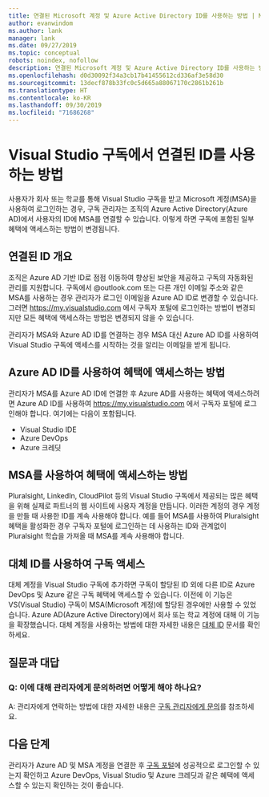 ```yaml
---
title: 연결된 Microsoft 계정 및 Azure Active Directory ID를 사용하는 방법 | Microsoft Docs
author: evanwindom
ms.author: lank
manager: lank
ms.date: 09/27/2019
ms.topic: conceptual
robots: noindex, nofollow
description: 연결된 Microsoft 계정 및 Azure Active Directory ID를 사용하는 방법 알아보기
ms.openlocfilehash: d0d30092f34a3cb17b41455612cd336af3e58d30
ms.sourcegitcommit: 13decf878b33fc0c5d665a88067170c2861b261b
ms.translationtype: HT
ms.contentlocale: ko-KR
ms.lasthandoff: 09/30/2019
ms.locfileid: "71686268"
---
```

# <a name="how-to-use-connected-identities-in-visual-studio-subscriptions"></a>Visual Studio 구독에서 연결된 ID를 사용하는 방법
사용자가 회사 또는 학교를 통해 Visual Studio 구독을 받고 Microsoft 계정(MSA)을 사용하여 로그인하는 경우, 구독 관리자는 조직의 Azure Active Directory(Azure AD)에서 사용자의 ID에 MSA를 연결할 수 있습니다.  이렇게 하면 구독에 포함된 일부 혜택에 액세스하는 방법이 변경됩니다. 

## <a name="overview-of-connected-ids"></a>연결된 ID 개요
조직은 Azure AD 기반 ID로 점점 이동하여 향상된 보안을 제공하고 구독의 자동화된 관리를 지원합니다.  구독에서 @outlook.com 또는 다른 개인 이메일 주소와 같은 MSA를 사용하는 경우 관리자가 로그인 이메일을 Azure AD ID로 변경할 수 있습니다.  그러면 https://my.visualstudio.com 에서 구독자 포털에 로그인하는 방법이 변경되지만 모든 혜택에 액세스하는 방법은 변경되지 않을 수 있습니다.  

관리자가 MSA와 Azure AD ID를 연결하는 경우 MSA 대신 Azure AD ID를 사용하여 Visual Studio 구독에 액세스를 시작하는 것을 알리는 이메일을 받게 됩니다. 

## <a name="how-to-access-benefits-using-azure-ad-identities"></a>Azure AD ID를 사용하여 혜택에 액세스하는 방법
관리자가 MSA를 Azure AD ID에 연결한 후 Azure AD를 사용하는 혜택에 액세스하려면 Azure AD ID를 사용하여 https://my.visualstudio.com 에서 구독자 포털에 로그인해야 합니다.  여기에는 다음이 포함됩니다.
- Visual Studio IDE
- Azure DevOps
- Azure 크레딧

## <a name="how-to-access-benefits-using-your-msa"></a>MSA를 사용하여 혜택에 액세스하는 방법
Pluralsight, LinkedIn, CloudPilot 등의 Visual Studio 구독에서 제공되는 많은 혜택을 위해 실제로 파트너의 웹 사이트에 사용자 계정을 만듭니다.  이러한 계정의 경우 계정을 만들 때 사용한 ID를 계속 사용해야 합니다.  예를 들어 MSA를 사용하여 Pluralsight 혜택을 활성화한 경우 구독자 포털에 로그인하는 데 사용하는 ID와 관계없이 Pluralsight 학습을 가져올 때 MSA를 계속 사용해야 합니다.  

## <a name="use-an-alternate-identity-to-access-your-subscription"></a>대체 ID를 사용하여 구독 액세스
대체 계정을 Visual Studio 구독에 추가하면 구독이 할당된 ID 외에 다른 ID로 Azure DevOps 및 Azure 같은 구독 혜택에 액세스할 수 있습니다. 이전에 이 기능은 VS(Visual Studio) 구독이 MSA(Microsoft 계정)에 할당된 경우에만 사용할 수 있었습니다. Azure AD(Azure Active Directory)에서 회사 또는 학교 계정에 대해 이 기능을 확장했습니다.  대체 계정을 사용하는 방법에 대한 자세한 내용은 [대체 ID](vs-alternate-identity.md) 문서를 확인하세요. 

## <a name="frequently-asked-questions"></a>질문과 대답
### <a name="q-how-can-i-contact-my-admin-about-this"></a>Q: 이에 대해 관리자에게 문의하려면 어떻게 해야 하나요?
A:  관리자에게 연락하는 방법에 대한 자세한 내용은 [구독 관리자에게 문의](contact-my-admin.md)를 참조하세요.  

## <a name="next-steps"></a>다음 단계
관리자가 Azure AD 및 MSA 계정을 연결한 후 [구독 포털](https://my.visualstudio.com?wt.mc_id=o~msft~docs)에 성공적으로 로그인할 수 있는지 확인하고 Azure DevOps, Visual Studio 및 Azure 크레딧과 같은 혜택에 액세스할 수 있는지 확인하는 것이 좋습니다. 